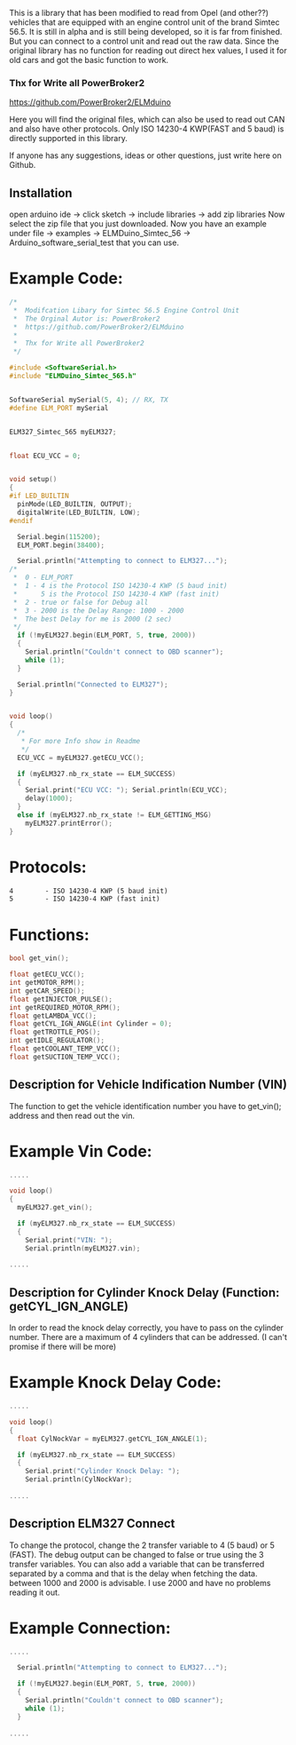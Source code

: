 This is a library that has been modified to read from Opel (and other??) vehicles that are equipped with an engine control unit of the brand Simtec 56.5.
It is still in alpha and is still being developed, so it is far from finished. But you can connect to a control unit and read out the raw data.
Since the original library has no function for reading out direct hex values, I used it for old cars and got the basic function to work.

### Thx for Write all PowerBroker2
https://github.com/PowerBroker2/ELMduino

Here you will find the original files, which can also be used to read out CAN and also have other protocols. Only ISO 14230-4 KWP(FAST and 5 baud) is directly supported in this library.

If anyone has any suggestions, ideas or other questions, just write here on Github.


## Installation
open arduino ide -> click sketch -> include libraries -> add zip libraries
Now select the zip file that you just downloaded.
Now you have an example under file -> examples -> ELMDuino_Simtec_56 -> Arduino_software_serial_test that you can use.


# Example Code:
```C++
/*
 *  Modifcation Libary for Simtec 56.5 Engine Control Unit 
 *  The Orginal Autor is: PowerBroker2
 *  https://github.com/PowerBroker2/ELMduino
 *  
 *  Thx for Write all PowerBroker2
 */

#include <SoftwareSerial.h>
#include "ELMDuino_Simtec_565.h"


SoftwareSerial mySerial(5, 4); // RX, TX
#define ELM_PORT mySerial


ELM327_Simtec_565 myELM327;


float ECU_VCC = 0;


void setup()
{
#if LED_BUILTIN
  pinMode(LED_BUILTIN, OUTPUT);
  digitalWrite(LED_BUILTIN, LOW);
#endif

  Serial.begin(115200);
  ELM_PORT.begin(38400);

  Serial.println("Attempting to connect to ELM327...");
/*
 *  0 - ELM_PORT
 *  1 - 4 is the Protocol ISO 14230-4 KWP (5 baud init)
 *      5 is the Protocol ISO 14230-4 KWP (fast init)
 *  2 - true or false for Debug all
 *  3 - 2000 is the Delay Range: 1000 - 2000
 *  The best Delay for me is 2000 (2 sec)
 */
  if (!myELM327.begin(ELM_PORT, 5, true, 2000))
  {
    Serial.println("Couldn't connect to OBD scanner");
    while (1);
  }

  Serial.println("Connected to ELM327");
}


void loop()
{
  /*
   * For more Info show in Readme
   */
  ECU_VCC = myELM327.getECU_VCC();

  if (myELM327.nb_rx_state == ELM_SUCCESS)
  {
    Serial.print("ECU VCC: "); Serial.println(ECU_VCC);
    delay(1000);
  }
  else if (myELM327.nb_rx_state != ELM_GETTING_MSG)
    myELM327.printError();
}
```


# Protocols:
```txt
4        - ISO 14230-4 KWP (5 baud init)
5        - ISO 14230-4 KWP (fast init)
```


# Functions:
```C++
bool get_vin();

float getECU_VCC();
int getMOTOR_RPM();
int getCAR_SPEED();
float getINJECTOR_PULSE();
int getREQUIRED_MOTOR_RPM();
float getLAMBDA_VCC();
float getCYL_IGN_ANGLE(int Cylinder = 0);
float getTROTTLE_POS();
int getIDLE_REGULATOR();
float getCOOLANT_TEMP_VCC();
float getSUCTION_TEMP_VCC();
```


## Description for Vehicle Indification Number (VIN)
The function to get the vehicle identification number you have to get_vin(); address and then read out the vin.

# Example Vin Code:
```C++
.....

void loop()
{
  myELM327.get_vin();

  if (myELM327.nb_rx_state == ELM_SUCCESS)
  {
    Serial.print("VIN: "); 
    Serial.println(myELM327.vin);
    
.....
```


## Description for Cylinder Knock Delay (Function: getCYL_IGN_ANGLE)
In order to read the knock delay correctly, you have to pass on the cylinder number. There are a maximum of 4 cylinders that can be addressed. (I can't promise if there will be more)

# Example Knock Delay Code:
```C++
.....

void loop()
{
  float CylNockVar = myELM327.getCYL_IGN_ANGLE(1);

  if (myELM327.nb_rx_state == ELM_SUCCESS)
  {
    Serial.print("Cylinder Knock Delay: "); 
    Serial.println(CylNockVar);
    
.....
```


## Description ELM327 Connect
To change the protocol, change the 2 transfer variable to 4 (5 baud) or 5 (FAST).
The debug output can be changed to false or true using the 3 transfer variables.
You can also add a variable that can be transferred separated by a comma and that is the delay when fetching the data. between 1000 and 2000 is advisable. I use 2000 and have no problems reading it out.

# Example Connection:
```C++
.....

  Serial.println("Attempting to connect to ELM327...");

  if (!myELM327.begin(ELM_PORT, 5, true, 2000))
  {
    Serial.println("Couldn't connect to OBD scanner");
    while (1);
  }
  
.....
```
